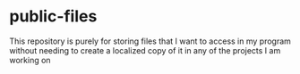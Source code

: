 # public-files

This repository is purely for storing files that I want to access in my program without needing to create a localized copy of it in any of the projects I am working on
